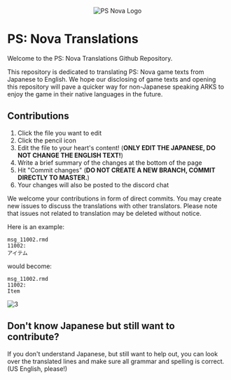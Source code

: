 [3]: https://github.com/Arks-Layer/PSO2JPTranslations/blob/master/resources/rightmeow.png
<!---## Notice

Be sure to take a look at the <a href="https://github.com/Arks-Layer/PSO2JPTranslations/wiki"><strong>Wiki</strong></a> page for guides and reminders before sending us your translations.
--->

<p align="center">
  <img src="https://github.com/Arks-Layer/PSNovaTranslations/blob/master/resources/Phantasy-Star-Nova-Logo.png" alt="PS Nova Logo"/>
</p>
<!---![2]--->

# PS: Nova Translations
Welcome to the PS: Nova Translations Github Repository.

This repository is dedicated to translating PS: Nova game texts from Japanese to English. We hope our disclosing of game texts and opening this repository will pave a quicker way for non-Japanese speaking ARKS to enjoy the game in their native languages in the future.

## Contributions

 1. Click the file you want to edit
 2. Click the pencil icon
 3. Edit the file to your heart's content! (<b>ONLY EDIT THE JAPANESE, DO NOT CHANGE THE ENGLISH TEXT!</b>)
 4. Write a brief summary of the changes at the bottom of the page
 5. Hit "Commit changes" (<b>DO NOT CREATE A NEW BRANCH, COMMIT DIRECTLY TO MASTER.</b>)
 6. Your changes will also be posted to the discord chat

We welcome your contributions in form of direct commits. You may create new issues to discuss the translations with other translators. Please note that issues not related to translation may be deleted without notice.

Here is an example:

```
msg_11002.rmd
11002:
アイテム
```

would become:

```
msg_11002.rmd
11002:
Item
```

![3]

## Don't know Japanese but still want to contribute?

If you don't understand Japanese, but still want to help out, you can look over the translated lines and make sure all grammar and spelling is correct. (US English, please!)
